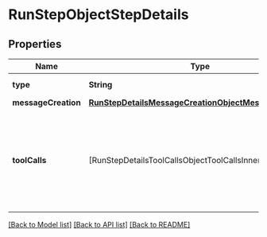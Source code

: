 # RunStepObjectStepDetails

## Properties
Name | Type | Description | Notes
------------ | ------------- | ------------- | -------------
**type** | **String** | Always &#x60;message_creation&#x60;. | 
**messageCreation** | [**RunStepDetailsMessageCreationObjectMessageCreation**](RunStepDetailsMessageCreationObjectMessageCreation.md) |  | 
**toolCalls** | [RunStepDetailsToolCallsObjectToolCallsInner] | An array of tool calls the run step was involved in. These can be associated with one of three types of tools: &#x60;code_interpreter&#x60;, &#x60;retrieval&#x60;, or &#x60;function&#x60;.  | 

[[Back to Model list]](../README.md#documentation-for-models) [[Back to API list]](../README.md#documentation-for-api-endpoints) [[Back to README]](../README.md)


